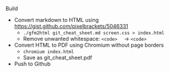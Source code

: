 Build

* Convert markdown to HTML using https://gist.github.com/pixelbrackets/5046331
  * `./gfm2html git_cheat_sheet.md screen.css > index.html`
  * Remove unwanted whitespace: `<code>  ` → `<code>`
* Convert HTML to PDF using Chromium without page borders
  * `chromium index.html`
  * Save as git_cheat_sheet.pdf
* Push to Github
